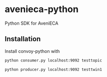 # avenieca-python
Python SDK for AveniECA

## Installation
Install convoy-python with

```bash
python consumer.py localhost:9092 testtopic
```
```bash
python producer.py localhost:9092 testtwin1
```

